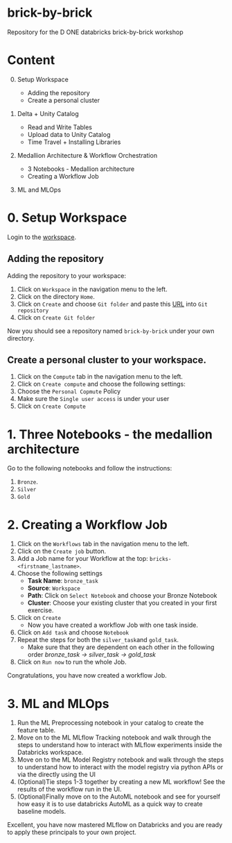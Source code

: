 # brick-by-brick
Repository for the D ONE databricks brick-by-brick workshop

# Content
0. Setup Workspace
    * Adding the repository
    * Create a personal cluster

1. Delta + Unity Catalog
   * Read and Write Tables
   * Upload data to Unity Catalog
   * Time Travel + Installing Libraries

2. Medallion Architecture & Workflow Orchestration
   * 3 Notebooks - Medallion architecture 
   * Creating a Workflow Job

3. ML and MLOps


# 0. Setup Workspace
Login to the [workspace](https://adb-1353574989447196.16.azuredatabricks.net/?o=1353574989447196).

## Adding the repository
Adding the repository to your workspace: 
1. Click on `Workspace` in the navigation menu to the left.
2. Click on the directory `Home`.
3. Click on `Create` and choose `Git folder` and paste this [URL](https://github.com/d-one/brick-by-brick-six-swiss-exchange.git) into `Git repository` 
4. Click on `Create Git folder` 

Now you should see a repository named `brick-by-brick` under your own directory.

## Create a personal cluster to your workspace.
1. Click on the `Compute` tab in the navigation menu to the left.
2. Click on `Create compute` and choose the following settings:
3. Choose the `Personal Copmute` Policy
3. Make sure the `Single user access` is under your user
4. Click on `Create Compute`

# 1. Three Notebooks - the medallion architecture
Go to the following notebooks and follow the instructions:
1. `Bronze`. 
2. `Silver` 
3. `Gold`

# 2. Creating a Workflow Job
1. Click on the `Workflows` tab in the navigation menu to the left.
2. Click on the `Create job` button.
3. Add a Job name for your Workflow at the top: `bricks-<firstname_lastname>`.
3. Choose the following settings
   * **Task Name**: `bronze_task`
   * **Source**: `Workspace`
   * **Path**: Click on `Select Notebook` and choose your Bronze Notebook
   * **Cluster**: Choose your existing cluster that you created in your first exercise. 
4. Click on `Create`
   * Now you have created a workflow Job with one task inside.
5. Click on `Add task` and choose `Notebook`
6. Repeat the steps for both the `silver_task`and `gold_task`. 
   * Make sure that they are dependent on each other in the following order *bronze_task -> silver_task -> gold_task*
7. Click on `Run now` to run the whole Job.

Congratulations, you have now created a workflow Job.


# 3. ML and MLOps

1. Run the ML Preprocessing notebook in your catalog to create the feature table.
2. Move on to the ML MLflow Tracking notebook and walk through the steps to understand how to interact with MLflow experiments inside the Databricks workspace.
3. Move on to the ML Model Registry notebook and walk through the steps to understand how to interact with the model registry via python APIs or via the directly using the UI
4. (Optional)Tie steps 1-3 together by creating a new ML workflow! See the results of the workflow run in the UI.
5. (Optional)Finally move on to the AutoML notebook and see for yourself how easy it is to use databricks AutoML as a quick way to create baseline models.
  

Excellent, you have now mastered MLflow on Databricks and you are ready to apply these principals to your own project.


